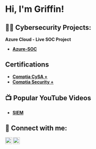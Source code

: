<h1>Hi, I'm Griffin! </h1>

<h2>👨‍💻 Cybersecurity Projects:</h2>

<b> Azure Cloud - Live SOC Project
  - [Azure-SOC](https://github.com/GriffinDuck/Azure-Soc)

<h2> Certifications</h2>

- [Comptia CySA +](https://www.credly.com/badges/fbb63abf-d0ea-47bb-a3bf-d3a44abc4555/linked_in?t=rsllfp)
- [Comptia Security +](https://www.credly.com/badges/5ce1f5e0-85c2-4a48-8242-3fdc84d1f1cd?source=linked_in_profile)

<h2>📺 Popular YouTube Videos</h2>

- [SIEM](https://www.youtube.com/channel/UCf1LiY3RmFV6ULO45QrPFww)


<h2> 🤳 Connect with me:</h2>

[<img align="left" alt="GriffinDuck | YouTube" width="22px" src="https://cdn.jsdelivr.net/npm/simple-icons@v3/icons/youtube.svg" />][youtube]
[<img align="left" alt="GriffinDuck | LinkedIn" width="22px" src="https://cdn.jsdelivr.net/npm/simple-icons@v3/icons/linkedin.svg" />][linkedin]

[youtube]: https://www.youtube.com/channel/UCf1LiY3RmFV6ULO45QrPFww
[linkedin]: https://www.linkedin.com/in/griffin-duck/

<!--
**GriffinDuck/GriffinDuck** is a ✨ _special_ ✨ repository because its `README.md` (this file) appears on your GitHub profile.

Here are some ideas to get you started:

- 🔭 I’m currently working on ...
- 🌱 I’m currently learning ...
- 👯 I’m looking to collaborate on ...
- 🤔 I’m looking for help with ...
- 💬 Ask me about ...
- 📫 How to reach me: ...
- 😄 Pronouns: ...
- ⚡ Fun fact: ...
-->

